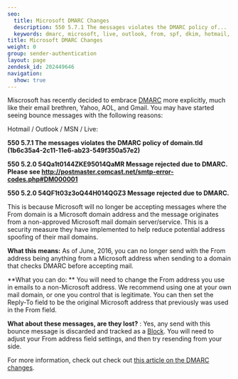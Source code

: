 ```yaml
---
seo:
  title: Microsoft DMARC Changes
  description: 550 5.7.1 The messages violates the DMARC policy of...
  keywords: dmarc, microsoft, live, outlook, from, spf, dkim, hotmail, msn
title: Microsoft DMARC Changes
weight: 0
group: sender-authentication
layout: page
zendesk_id: 202449646
navigation:
  show: true
---
```


Miscrosoft has recently decided to embrace  [DMARC](http://sendgrid.com/blog/dmarc-domain-based-message-authentication-reporting-conformance/) more explicitly, much like their email brethren, Yahoo, AOL, and Gmail. You may have started seeing bounce messages with the following reasons:

Hotmail / Outlook / MSN / Live: 

**550 5.7.1 The messages violates the DMARC policy of domain.tld (1b6c35a4-2c11-11e6-ab23-549f350a57e2)**

**550 5.2.0 54Qa1t0144ZKE95014QaMR Message rejected due to DMARC. Please see http://postmaster.comcast.net/smtp-error-codes.php#DM000001**

**550 5.2.0 54QF1t03z3oQ44H014QGZ3 Message rejected due to DMARC.**

This is because Microsoft will no longer be accepting messages where the From domain is a Microsoft domain address and the message originates from a non-approved Microsoft mail domain server/service. This is a security measure they have implemented to help reduce potential address spoofing of their mail domains. 

 

**What this means:**  As of June, 2016, you can no longer send with the From address being anything from a Microsoft address when sending to a domain that checks DMARC before accepting mail. 

**What you can do: ** You will need to change the From address you use in emails to a non-Microsoft address. We recommend using one at your own mail domain, or one you control that is legitimate. You can then set the Reply-To field to be the original Microsoft address that previously was used in the From field. 

**What about these messages, are they lost?** : Yes, any send with this bounce message is discarded and tracked as a  [Block](http://sendgrid.com/blocks). You will need to adjust your From address field settings, and then try resending from your side.

 

For more information, check out check out [this article on the DMARC changes](http://www.mediapost.com/publications/article/277884/dmarc-changes-coming-soon-to-an-inbox-near-you.html?utm_source=newsletter&utm_medium=email&utm_content=headline&utm_campaign=93744). 